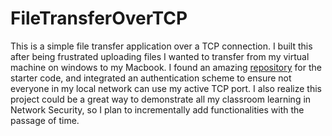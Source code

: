 # FileTransferOverTCP

This is a simple file transfer application over a TCP connection. I built this after being frustrated uploading files I wanted to transfer from my virtual machine on windows to my Macbook. I found an amazing [repository](https://github.com/nikhilroxtomar/File-Transfer-using-TCP-Socket-in-Python3) for the starter code, and integrated an authentication scheme to ensure not everyone in my local network can use my active TCP port. I also realize this project could be a great way to demonstrate all my classroom learning in Network Security, so I plan to incrementally add functionalities with the passage of time.
